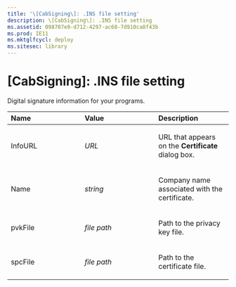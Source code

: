 ```yaml
---
title: '\[CabSigning\]: .INS file setting'
description: \[CabSigning\]: .INS file setting
ms.assetid: 098707e9-d712-4297-ac68-7d910ca8f43b
ms.prod: IE11
ms.mktglfcycl: deploy
ms.sitesec: library
---
```


# \[CabSigning\]: .INS file setting


Digital signature information for your programs.

<table>
<colgroup>
<col width="33%" />
<col width="33%" />
<col width="33%" />
</colgroup>
<thead>
<tr class="header">
<th align="left">Name</th>
<th align="left">Value</th>
<th align="left">Description</th>
</tr>
</thead>
<tbody>
<tr class="odd">
<td align="left"><p>InfoURL</p></td>
<td align="left"><p><em>URL</em></p></td>
<td align="left"><p>URL that appears on the <strong>Certificate</strong> dialog box.</p></td>
</tr>
<tr class="even">
<td align="left"><p>Name</p></td>
<td align="left"><p><em>string</em></p></td>
<td align="left"><p>Company name associated with the certificate.</p></td>
</tr>
<tr class="odd">
<td align="left"><p>pvkFile</p></td>
<td align="left"><p><em>file path</em></p></td>
<td align="left"><p>Path to the privacy key file.</p></td>
</tr>
<tr class="even">
<td align="left"><p>spcFile</p></td>
<td align="left"><p><em>file path</em></p></td>
<td align="left"><p>Path to the certificate file.</p></td>
</tr>
</tbody>
</table>

 

 

 





